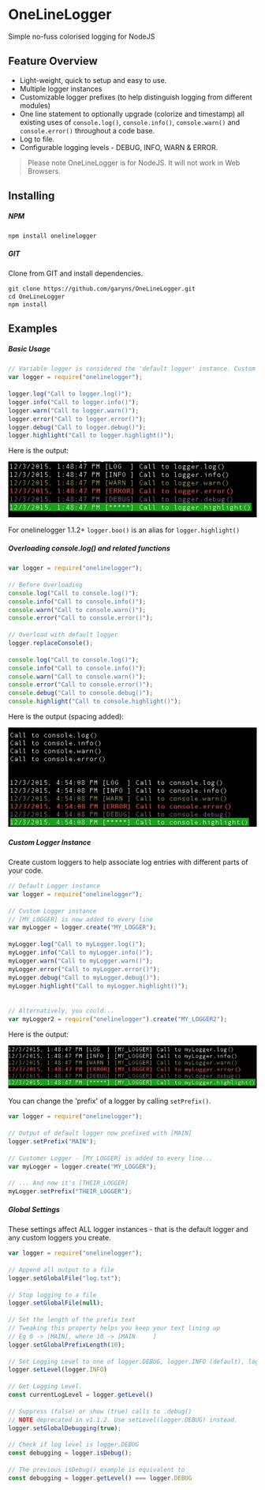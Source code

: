 # OneLineLogger

Simple no-fuss colorised logging for NodeJS

## Feature Overview

* Light-weight, quick to setup and easy to use.
* Multiple logger instances
* Customizable logger prefixes (to help distinguish logging from different modules)
* One line statement to optionally upgrade (colorize and timestamp) all existing uses of `console.log()`, `console.info()`, `console.warn()` and `console.error()` throughout a code base.
* Log to file.
* Configurable logging levels - DEBUG, INFO, WARN & ERROR.

> Please note OneLineLogger is for NodeJS. It will not work in Web Browsers.

## Installing

##### NPM

```shell
npm install onelinelogger
```

##### GIT

Clone from GIT and install dependencies.

```shell
git clone https://github.com/garyns/OneLineLogger.git
cd OneLineLogger
npm install
```

## Examples

##### Basic Usage

```js
// Variable logger is considered the 'default logger' instance. Custom loggers are discussed later.
var logger = require("onelinelogger");

logger.log("Call to logger.log()");
logger.info("Call to logger.info()");
logger.warn("Call to logger.warn()");
logger.error("Call to logger.error()");
logger.debug("Call to logger.debug()");
logger.highlight("Call to logger.highlight()");
```

Here is the output:

![Console Output](https://raw.githubusercontent.com/garyns/OneLineLogger/master/mdassets/Console1-BasicLogger.jpg)

For onelinelogger 1.1.2+ `logger.boo()` is an alias for `logger.highlight()`

##### Overloading console.log() and related functions

```js
var logger = require("onelinelogger");

// Before Overloading
console.log("Call to console.log()");
console.info("Call to console.info()");
console.warn("Call to console.warn()");
console.error("Call to console.error()");

// Overload with default logger
logger.replaceConsole();

console.log("Call to console.log()");
console.info("Call to console.info()");
console.warn("Call to console.warn()");
console.error("Call to console.error()");
console.debug("Call to console.debug()");
console.highlight("Call to console.highlight()");
```

Here is the output (spacing added):

![Console Output](https://raw.githubusercontent.com/garyns/OneLineLogger/master/mdassets/Console3-ConsoleOverload.jpg)

##### Custom Logger Instance

Create custom loggers to help associate log entries with different parts of your code.

```js
// Default Logger instance
var logger = require("onelinelogger");

// Custom Logger instance
// [MY_LOGGER] is now added to every line
var myLogger = logger.create("MY_LOGGER");

myLogger.log("Call to myLogger.log()");
myLogger.info("Call to myLogger.info()");
myLogger.warn("Call to myLogger.warn()");
myLogger.error("Call to myLogger.error()");
myLogger.debug("Call to myLogger.debug()");
myLogger.highlight("Call to myLogger.highlight()");


// Alternatively, you could...
var myLogger2 = require("onelinelogger").create("MY_LOGGER2");

```

Here is the output:

![Console Output](https://raw.githubusercontent.com/garyns/OneLineLogger/master/mdassets/Console2-CustomLogger.jpg)

You can change the 'prefix' of a logger by calling `setPrefix()`.

```js
var logger = require("onelinelogger");

// Output of default logger now prefixed with [MAIN]
logger.setPrefix("MAIN");

// Customer Logger - [MY_LOGGER] is added to every line...
var myLogger = logger.create("MY_LOGGER");

// ... And now it's [THEIR_LOGGER]
myLogger.setPrefix("THEIR_LOGGER");
```

##### Global Settings

These settings affect ALL logger instances - that is the default logger and any custom loggers you create.

```js
var logger = require("onelinelogger");

// Append all output to a file
logger.setGlobalFile("log.txt");

// Stop logging to a file
logger.setGlobalFile(null);

// Set the length of the prefix text
// Tweaking this property helps you keep your text lining up
// Eg 0 -> [MAIN], where 10 -> [MAIN     ]
logger.setGlobalPrefixLength(10);

// Set Logging Level to one of logger.DEBUG, logger.INFO (default), logger.WARN or logger.ERROR
logger.setLevel(logger.INFO)

// Get Logging Level.
const currentLogLevel = logger.getLevel()

// Suppress (false) or show (true) calls to .debug()
// NOTE deprecated in v1.1.2. Use setLevel(logger.DEBUG) instead.
logger.setGlobalDebugging(true);

// Check if log level is logger.DEBUG
const debugging = logger.isDebug();

// The previous isDebug() example is equivalent to
const debugging = logger.getLevel() === logger.DEBUG
```
